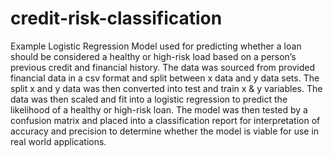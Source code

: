 # credit-risk-classification
Example Logistic Regression Model used for predicting whether a loan should be considered a healthy or high-risk load based on a person’s previous credit and financial history. The data was sourced from provided financial data in a csv format and split between x data and y data sets. The split x and y data was then converted into test and train x & y variables. The data was then scaled and fit into a logistic regression to predict the likelihood of a healthy or high-risk loan. The model was then tested by a confusion matrix and placed into a classification report for interpretation of accuracy and precision to determine whether the model is viable for use in real world applications.
